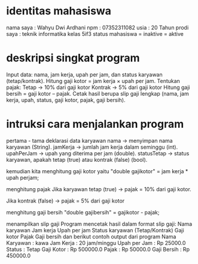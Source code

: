 # identitas mahasiswa
nama saya : Wahyu Dwi Ardhani
npm : 07352311082
usia : 20 Tahun
prodi saya : teknik informatika
kelas 5if3
status mahasiswa = inaktive = aktive

# deskripsi singkat program
Input data: nama, jam kerja, upah per jam, dan status karyawan (tetap/kontrak).
Hitung gaji kotor = jam kerja × upah per jam.
Tentukan pajak:
Tetap → 10% dari gaji kotor
Kontrak → 5% dari gaji kotor
Hitung gaji bersih = gaji kotor – pajak.
Cetak hasil berupa slip gaji lengkap (nama, jam kerja, upah, status, gaji kotor, pajak, gaji bersih).

# intruksi cara menjalankan program
pertama - tama deklarasi data karyawan
nama → menyimpan nama karyawan (String).
jamKerja → jumlah jam kerja dalam seminggu (int).
upahPerJam → upah yang diterima per jam (double).
statusTetap → status karyawan, apakah tetap (true) atau kontrak (false) (bool).

kemudian kita menghitung gaji kotor yaitu "double gajikotor" = jam kerja * upah perjam;

menghitung pajak
Jika karyawan tetap (true) → pajak = 10% dari gaji kotor.

Jika kontrak (false) → pajak = 5% dari gaji kotor

menghitung gaji bersih "double gajibersih" = gajikotor - pajak;

menampilkan slip gaji
Program mencetak hasil dalam format slip gaji:
Nama karyawan
Jam kerja
Upah per jam
Status karyawan (Tetap/Kontrak)
Gaji kotor
Pajak
Gaji bersih 
dan berikut contoh output dari program
Nama Karyawan : kawa
Jam Kerja     : 20 jam/minggu
Upah per Jam  : Rp 25000.0
Status        : Tetap
Gaji Kotor    : Rp 500000.0
Pajak         : Rp 50000.0
Gaji Bersih   : Rp 450000.0
# 
